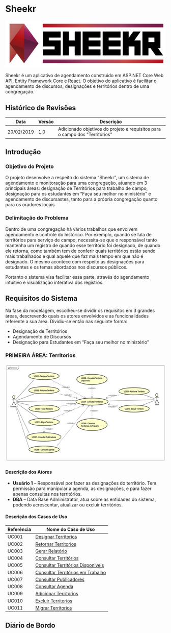 # Sheekr

![Logo](https://github.com/matheusdf6/sheekr-app/blob/master/Project/Design/Brand/logo-608-178.png)

Sheekr é um aplicativo de agendamento construido em ASP.NET Core Web API, Entity Framework Core e React. O objetivo do aplicativo é facilitar o agendamento de discursos, designações e territórios dentro de uma congregação.

## Histórico de Revisões

| Data       | Versão | Descrição                                                                   |
| ---------- | ------ | --------------------------------------------------------------------------- |
| 20/02/2019 | 1.0    | Adicionado objetivos do projeto e requisitos para o campo dos "Territórios" |

## Introdução

### Objetivo do Projeto

O projeto desenvolve a respeito do sistema “Sheekr”, um sistema de agendamento e monitoração para uma congregação, atuando em 3 principais áreas: designação de Territórios para trabalho de campo, designação para os estudantes em “Faça seu melhor no ministério” e agendamento de discursastes, tanto para a própria congregação quanto para os oradores locais

### Delimitação do Problema

Dentro de uma congregação há vários trabalhos que envolvem agendamento e controle do histórico. Por exemplo, quando se fala de territórios para serviço de campo, necessita-se que o responsável tanto mantenha um registro de quando esse território foi designado, de quando ele retorna, como também tem de conferir quais territórios estão sendo mais trabalhados e qual aquele que faz mais tempo em que não é designado. O mesmo acontece com respeito as designações para estudantes e os temas abordados nos discursos públicos.

Portanto o sistema visa facilitar essa parte, através do agendamento intuitivo e visualização interativa dos registros.

## Requisitos do Sistema

Na fase da modelagem, escolheu-se dividir os requisitos em 3 grandes áreas, descrevendo quais os atores envolvidos e as funcionalidades referente a sua área. Dividiu-se então nas seguinte forma:

- Designação de Territórios
- Agendamento de Discursos
- Designação para Estudantes em “Faça seu melhor no ministério”

### PRIMEIRA ÁREA: Territorios

![Casos de Uso](https://github.com/matheusdf6/sheekr-app/blob/master/Project/UserCases/user-case-territorios.png)

#### Descrição dos Atores

- **Usuário 1** – Responsável por fazer as designações do território. Tem permissão para manipular a agenda, as designações, e para fazer apenas consultas nos territórios.
- **DBA** – Data Base Administrator, atua sobre as entidades do sistema, podendo acrescentar, atualizar ou excluir territórios.

#### Descrição dos Casos de Uso

| Referência | Nome do Caso de Uso                                                                                                  |
| ---------- | -------------------------------------------------------------------------------------------------------------------- |
| UC001      | [Designar Territorios](https://github.com/matheusdf6/sheekr-app/blob/master/Project/UserCases/uc001.md)              |
| UC002      | [Retornar Territorios](https://github.com/matheusdf6/sheekr-app/blob/master/Project/UserCases/uc002.md)              |
| UC003      | [Gerar Relatório](https://github.com/matheusdf6/sheekr-app/blob/master/Project/UserCases/uc003.md)                   |
| UC004      | [Consultar Territórios](https://github.com/matheusdf6/sheekr-app/blob/master/Project/UserCases/uc004.md)             |
| UC005      | [Consultar Territórios Disponiveis](https://github.com/matheusdf6/sheekr-app/blob/master/Project/UserCases/uc005.md) |
| UC006      | [Consultar Territórios em Trabalho](https://github.com/matheusdf6/sheekr-app/blob/master/Project/UserCases/uc006.md) |
| UC007      | [Consultar Publicadores](https://github.com/matheusdf6/sheekr-app/blob/master/Project/UserCases/uc007.md)            |
| UC008      | [Consultar Agenda](https://github.com/matheusdf6/sheekr-app/blob/master/Project/UserCases/uc008.md)                  |
| UC009      | [Adicionar Territorios](https://github.com/matheusdf6/sheekr-app/blob/master/Project/UserCases/uc009.md)             |
| UC010      | [Excluir Territorios](https://github.com/matheusdf6/sheekr-app/blob/master/Project/UserCases/uc010.md)               |
| UC011      | [Migrar Territorios](https://github.com/matheusdf6/sheekr-app/blob/master/Project/UserCases/uc011.md)                |

## Diário de Bordo
